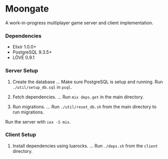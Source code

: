 # Moongate #

A work-in-progress multiplayer game server and client implementation.

### Dependencies ###

* Elixir 1.0.0+
* PostgreSQL 9.3.5+
* LÖVE 0.9.1

### Server Setup ###

1. Create the database
... Make sure PostgreSQL is setup and running. Run `./util/setup_db.sql` in `psql`.

2. Fetch dependencies.
... Run `mix deps.get` in the main directory.

3. Run migrations.
... Run `./util/reset_db.sh` from the main directory to run migrations.

Run the server with `iex -S mix`.

### Client Setup ###

1. Install dependencies using luarocks.
... Run `./deps.sh` from the `client` directory.
